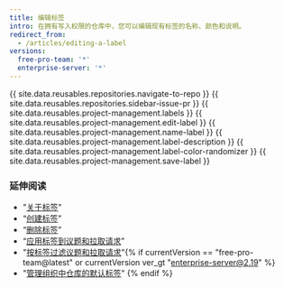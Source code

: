 ```yaml
---
title: 编辑标签
intro: 在拥有写入权限的仓库中，您可以编辑现有标签的名称、颜色和说明。
redirect_from:
  - /articles/editing-a-label
versions:
  free-pro-team: '*'
  enterprise-server: '*'
---
```


{{ site.data.reusables.repositories.navigate-to-repo }}
{{ site.data.reusables.repositories.sidebar-issue-pr }}
{{ site.data.reusables.project-management.labels }}
{{ site.data.reusables.project-management.edit-label }}
{{ site.data.reusables.project-management.name-label }}
{{ site.data.reusables.project-management.label-description }}
{{ site.data.reusables.project-management.label-color-randomizer }}
{{ site.data.reusables.project-management.save-label }}

### 延伸阅读

- "[关于标签](/articles/about-labels)"
- “[创建标签](/articles/creating-a-label)”
- “[删除标签](/articles/deleting-a-label)”
- “[应用标签到议题和拉取请求](/articles/applying-labels-to-issues-and-pull-requests)”
- "[按标签过滤议题和拉取请求](/articles/filtering-issues-and-pull-requests-by-labels)"{% if currentVersion == "free-pro-team@latest" or currentVersion ver_gt "enterprise-server@2.19" %}
- "[管理组织中仓库的默认标签](/articles/managing-default-labels-for-repositories-in-your-organization)"
{% endif %}

